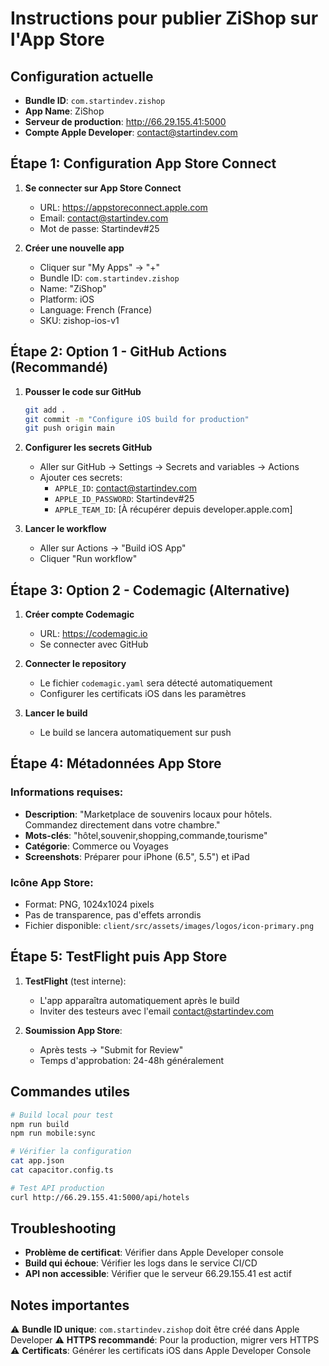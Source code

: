 # Instructions pour publier ZiShop sur l'App Store

## Configuration actuelle
- **Bundle ID**: `com.startindev.zishop`
- **App Name**: ZiShop
- **Serveur de production**: http://66.29.155.41:5000
- **Compte Apple Developer**: contact@startindev.com

## Étape 1: Configuration App Store Connect

1. **Se connecter sur App Store Connect**
   - URL: https://appstoreconnect.apple.com
   - Email: contact@startindev.com
   - Mot de passe: Startindev#25

2. **Créer une nouvelle app**
   - Cliquer sur "My Apps" → "+"
   - Bundle ID: `com.startindev.zishop`
   - Name: "ZiShop"
   - Platform: iOS
   - Language: French (France)
   - SKU: zishop-ios-v1

## Étape 2: Option 1 - GitHub Actions (Recommandé)

1. **Pousser le code sur GitHub**
   ```bash
   git add .
   git commit -m "Configure iOS build for production"
   git push origin main
   ```

2. **Configurer les secrets GitHub**
   - Aller sur GitHub → Settings → Secrets and variables → Actions
   - Ajouter ces secrets:
     - `APPLE_ID`: contact@startindev.com
     - `APPLE_ID_PASSWORD`: Startindev#25
     - `APPLE_TEAM_ID`: [À récupérer depuis developer.apple.com]

3. **Lancer le workflow**
   - Aller sur Actions → "Build iOS App"
   - Cliquer "Run workflow"

## Étape 3: Option 2 - Codemagic (Alternative)

1. **Créer compte Codemagic**
   - URL: https://codemagic.io
   - Se connecter avec GitHub

2. **Connecter le repository**
   - Le fichier `codemagic.yaml` sera détecté automatiquement
   - Configurer les certificats iOS dans les paramètres

3. **Lancer le build**
   - Le build se lancera automatiquement sur push

## Étape 4: Métadonnées App Store

### Informations requises:
- **Description**: "Marketplace de souvenirs locaux pour hôtels. Commandez directement dans votre chambre."
- **Mots-clés**: "hôtel,souvenir,shopping,commande,tourisme"
- **Catégorie**: Commerce ou Voyages
- **Screenshots**: Préparer pour iPhone (6.5", 5.5") et iPad

### Icône App Store:
- Format: PNG, 1024x1024 pixels
- Pas de transparence, pas d'effets arrondis
- Fichier disponible: `client/src/assets/images/logos/icon-primary.png`

## Étape 5: TestFlight puis App Store

1. **TestFlight** (test interne):
   - L'app apparaîtra automatiquement après le build
   - Inviter des testeurs avec l'email contact@startindev.com

2. **Soumission App Store**:
   - Après tests → "Submit for Review"
   - Temps d'approbation: 24-48h généralement

## Commandes utiles

```bash
# Build local pour test
npm run build
npm run mobile:sync

# Vérifier la configuration
cat app.json
cat capacitor.config.ts

# Test API production
curl http://66.29.155.41:5000/api/hotels
```

## Troubleshooting

- **Problème de certificat**: Vérifier dans Apple Developer console
- **Build qui échoue**: Vérifier les logs dans le service CI/CD
- **API non accessible**: Vérifier que le serveur 66.29.155.41 est actif

## Notes importantes

⚠️ **Bundle ID unique**: `com.startindev.zishop` doit être créé dans Apple Developer
⚠️ **HTTPS recommandé**: Pour la production, migrer vers HTTPS
⚠️ **Certificats**: Générer les certificats iOS dans Apple Developer Console